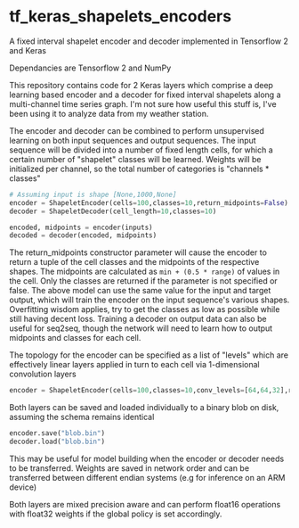 # tf_keras_shapelets_encoders
A fixed interval shapelet encoder and decoder implemented in Tensorflow 2 and Keras

Dependancies are Tensorflow 2 and NumPy

This repository contains code for 2 Keras layers which comprise a deep learning based encoder and a decoder for fixed interval shapelets along a multi-channel time series graph. 
I'm not sure how useful this stuff is, I've been using it to analyze data from my weather station.

The encoder and decoder can be combined to perform unsupervised learning on both input sequences and output sequences. 
The input sequence will be divided into a number of fixed length cells, for which a certain number of "shapelet" classes will be learned.
Weights will be initialized per channel, so the total number of categories is "channels * classes"
```python
# Assuming input is shape [None,1000,None]
encoder = ShapeletEncoder(cells=100,classes=10,return_midpoints=False)
decoder = ShapeletDecoder(cell_length=10,classes=10)

encoded, midpoints = encoder(inputs)
decoded = decoder(encoded, midpoints)
```
The return_midpoints constructor parameter will cause the encoder to return a tuple of the cell classes and the midpoints of the respective shapes. The midpoints are calculated as ```min + (0.5 * range)``` of values in the cell. Only the classes are returned if the parameter is not specified or false.
The above model can use the same value for the input and target output, which will train the encoder on the input sequence's various shapes. Overfitting wisdom applies, try to get the classes as low as possible while still having decent loss.
Training a decoder on output data can also be useful for seq2seq, though the network will need to learn how to output midpoints and classes for each cell.

The topology for the encoder can be specified as a list of "levels" which are effectively linear layers applied in turn to each cell via 1-dimensional convolution layers
```python
encoder = ShapeletEncoder(cells=100,classes=10,conv_levels=[64,64,32],return_midpoints=False)
```

Both layers can be saved and loaded individually to a binary blob on disk, assuming the schema remains identical
```python
encoder.save("blob.bin")
decoder.load("blob.bin")
```
This may be useful for model building when the encoder or decoder needs to be transferred. Weights are saved in network order and can be transferred between different endian systems (e.g for inference on an ARM device)

Both layers are mixed precision aware and can perform float16 operations with float32 weights if the global policy is set accordingly.
